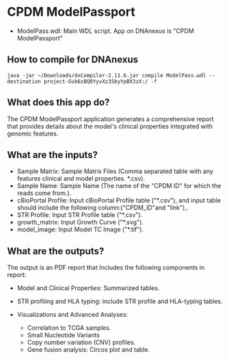 # CPDM ModelPassport
- ModelPass.wdl: Main WDL script. App on DNAnexus is "CPDM ModelPassport"

## How to compile for DNAnexus

```java -jar ~/Downloads/dxCompiler-2.11.6.jar compile ModelPass.wdl --destination project-Gvb6zBQ0YyvXz35byYpBX3zX:/ -f```

## What does this app do?

The CPDM ModelPassport application generates a comprehensive report that provides details about the model's clinical properties integrated with genomic features.

## What are the inputs?

- Sample Matrix: Sample Matrix Files (Comma separated table with any features clinical and model properties. *.csv).
- Sample Name: Sample Name (The name of the "CPDM ID" for which the reads come from.).
- cBioPortal Profile: Input cBioPortal Profile table ("*.csv"), and input table should include the following column:("CPDM_ID"and "link"),.
- STR Profile: Input STR Profile table ("*.csv").
- growth_matrix: Input Growth Curve ("*.svg").
- model_image: Input Model TC Image ("*.tif").

## What are the outputs?
The output is an PDF report that Includes the following components in report:

- Model and Clinical Properties: Summarized tables.

- STR profiling and HLA typing: include STR profile and HLA-typing tables.

- Visualizations and Advanced Analyses:
    - Correlation to TCGA samples.
    - Small Nucleotide Variants
    - Copy number variation (CNV) profiles.
    - Gene fusion analysis: Circos plot and table.

